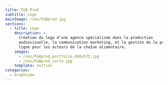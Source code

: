 ```yaml
---
title: F&B Prod
subtitle: Logo
mainImage: /cms/F&Bprod.jpg
sections:
  - title: Logo
    description: >-
      Création du logo d’une agence spécialisée dans la production
      audiovisuelle, la communication marketing, et la gestion de la présence en
      ligne pour les acteurs de la chaîne alimentaire.
    images:
      - /cms/F&Bprod_portfolio_848x575.jpg
      - /cms/F&Bprod_carte.jpg
    template: section
categories:
  - Graphisme
---
```


